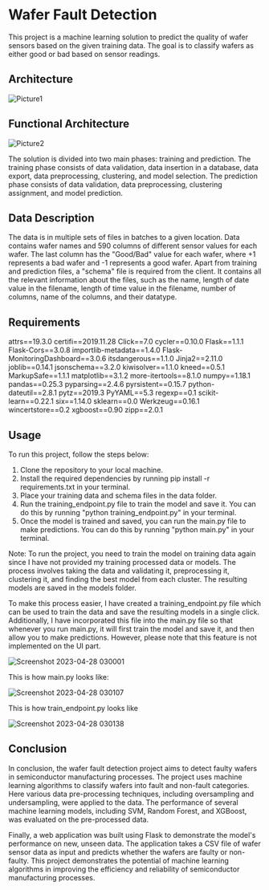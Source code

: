 # Wafer Fault Detection

This project is a machine learning solution to predict the quality of wafer sensors based on the given training data. The goal is to classify wafers as either good or bad based on sensor readings.

## Architecture

![Picture1](https://user-images.githubusercontent.com/78642104/234994604-1956dca4-c15e-470d-b333-6f67dc57f7ac.jpg)

## Functional Architecture

![Picture2](https://user-images.githubusercontent.com/78642104/234994730-fe171e39-504d-4c82-bd3f-7f62b382086a.png)

The solution is divided into two main phases: training and prediction. The training phase consists of data validation, data insertion in a database, data export, data preprocessing, clustering, and model selection. The prediction phase consists of data validation, data preprocessing, clustering assignment, and model prediction.

## Data Description

The data is in multiple sets of files in batches to a given location. Data contains wafer names and 590 columns of different sensor values for each wafer. The last column has the "Good/Bad" value for each wafer, where +1 represents a bad wafer and -1 represents a good wafer. Apart from training and prediction files, a "schema" file is required from the client. It contains all the relevant information about the files, such as the name, length of date value in the filename, length of time value in the filename, number of columns, name of the columns, and their datatype.


## Requirements

attrs==19.3.0
certifi==2019.11.28
Click==7.0
cycler==0.10.0
Flask==1.1.1
Flask-Cors==3.0.8
importlib-metadata==1.4.0
Flask-MonitoringDashboard==3.0.6
itsdangerous==1.1.0
Jinja2==2.11.0
joblib==0.14.1
jsonschema==3.2.0
kiwisolver==1.1.0
kneed==0.5.1
MarkupSafe==1.1.1
matplotlib==3.1.2
more-itertools==8.1.0
numpy==1.18.1
pandas==0.25.3
pyparsing==2.4.6
pyrsistent==0.15.7
python-dateutil==2.8.1
pytz==2019.3
PyYAML==5.3
regexp==0.1
scikit-learn==0.22.1
six==1.14.0
sklearn==0.0
Werkzeug==0.16.1
wincertstore==0.2
xgboost==0.90
zipp==2.0.1


## Usage
To run this project, follow the steps below:

1. Clone the repository to your local machine.
2. Install the required dependencies by running pip install -r requirements.txt in your terminal.
3. Place your training data and schema files in the data folder.
4. Run the training_endpoint.py file to train the model and save it. You can do this by running "python training_endpoint.py" in your terminal.
5. Once the model is trained and saved, you can run the main.py file to make predictions. You can do this by running "python main.py" in your terminal.

Note: To run the project, you need to train the model on training data again since I have not provided my training processed data or models. The process involves taking the data and validating it, preprocessing it, clustering it, and finding the best model from each cluster. The resulting models are saved in the models folder.

To make this process easier, I have created a training_endpoint.py file which can be used to train the data and save the resulting models in a single click. Additionally, I have incorporated this file into the main.py file so that whenever you run main.py, it will first train the model and save it, and then allow you to make predictions. However, please note that this feature is not implemented on the UI part.

![Screenshot 2023-04-28 030001](https://user-images.githubusercontent.com/78642104/234997657-e326e490-d513-4ed7-8b92-31dc7ee3408c.png)
 
 
This is how main.py looks like:

![Screenshot 2023-04-28 030107](https://user-images.githubusercontent.com/78642104/234997681-8843a7ad-8b2c-4e6a-b6aa-f49bdd72e6e5.png)


This is how train_endpoint.py looks like 

![Screenshot 2023-04-28 030138](https://user-images.githubusercontent.com/78642104/234997885-c029fc05-ed27-4bbf-9d7b-d441332daa88.png)

## Conclusion

In conclusion, the wafer fault detection project aims to detect faulty wafers in semiconductor manufacturing processes. The project uses machine learning algorithms to classify wafers into fault and non-fault categories. Here various data pre-processing techniques, including oversampling and undersampling, were applied to the data. The performance of several machine learning models, including SVM, Random Forest, and XGBoost, was evaluated on the pre-processed data. 

Finally, a web application was built using Flask to demonstrate the model's performance on new, unseen data. The application takes a CSV file of wafer sensor data as input and predicts whether the wafers are faulty or non-faulty. This project demonstrates the potential of machine learning algorithms in improving the efficiency and reliability of semiconductor manufacturing processes.

